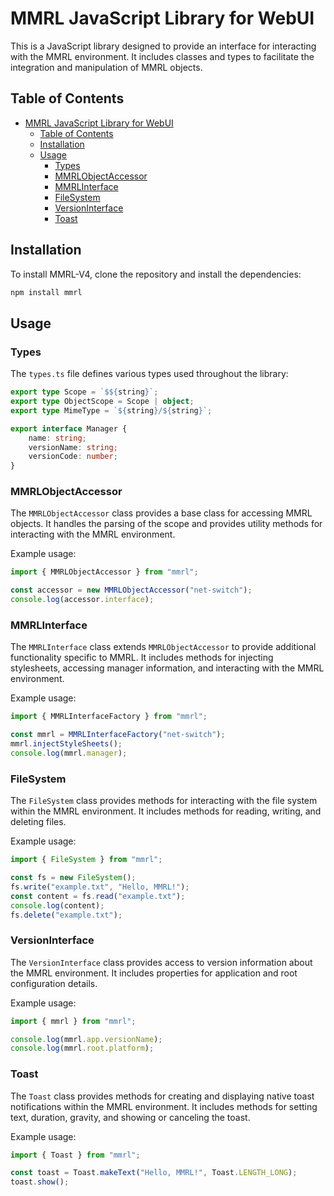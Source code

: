 # MMRL JavaScript Library for WebUI

This is a JavaScript library designed to provide an interface for interacting with the MMRL environment. It includes classes and types to facilitate the integration and manipulation of MMRL objects.

## Table of Contents

- [MMRL JavaScript Library for WebUI](#mmrl-javascript-library-for-webui)
  - [Table of Contents](#table-of-contents)
  - [Installation](#installation)
  - [Usage](#usage)
    - [Types](#types)
    - [MMRLObjectAccessor](#mmrlobjectaccessor)
    - [MMRLInterface](#mmrlinterface)
    - [FileSystem](#filesystem)
    - [VersionInterface](#versioninterface)
    - [Toast](#toast)

## Installation

To install MMRL-V4, clone the repository and install the dependencies:

```sh
npm install mmrl
```

## Usage

### Types

The `types.ts` file defines various types used throughout the library:

```typescript
export type Scope = `$${string}`;
export type ObjectScope = Scope | object;
export type MimeType = `${string}/${string}`;

export interface Manager {
    name: string;
    versionName: string;
    versionCode: number;
}
```

### MMRLObjectAccessor

The `MMRLObjectAccessor` class provides a base class for accessing MMRL objects. It handles the parsing of the scope and provides utility methods for interacting with the MMRL environment.

Example usage:

```typescript
import { MMRLObjectAccessor } from "mmrl";

const accessor = new MMRLObjectAccessor("net-switch");
console.log(accessor.interface);
```

### MMRLInterface

The `MMRLInterface` class extends `MMRLObjectAccessor` to provide additional functionality specific to MMRL. It includes methods for injecting stylesheets, accessing manager information, and interacting with the MMRL environment.

Example usage:

```typescript
import { MMRLInterfaceFactory } from "mmrl";

const mmrl = MMRLInterfaceFactory("net-switch");
mmrl.injectStyleSheets();
console.log(mmrl.manager);
```

### FileSystem

The `FileSystem` class provides methods for interacting with the file system within the MMRL environment. It includes methods for reading, writing, and deleting files.

Example usage:

```typescript
import { FileSystem } from "mmrl";

const fs = new FileSystem();
fs.write("example.txt", "Hello, MMRL!");
const content = fs.read("example.txt");
console.log(content);
fs.delete("example.txt");
```

### VersionInterface

The `VersionInterface` class provides access to version information about the MMRL environment. It includes properties for application and root configuration details.

Example usage:

```typescript
import { mmrl } from "mmrl";

console.log(mmrl.app.versionName);
console.log(mmrl.root.platform);
```

### Toast

The `Toast` class provides methods for creating and displaying native toast notifications within the MMRL environment. It includes methods for setting text, duration, gravity, and showing or canceling the toast.

Example usage:

```typescript
import { Toast } from "mmrl";

const toast = Toast.makeText("Hello, MMRL!", Toast.LENGTH_LONG);
toast.show();
```
